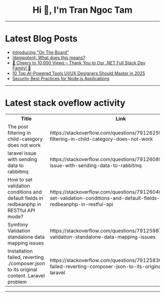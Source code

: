 <h1 align="center">Hi 👋, I'm Tran Ngoc Tam</h1>

---

# Latest Blog Posts 
<!-- BLOG-POST-LIST:START -->
- [Introducing &quot;On The Board&quot;](https://dev.to/codemouse92/introducing-on-the-board-40p2)
- [Idempotent: What does this means?](https://dev.to/alsongarbuja/idempotent-what-does-this-means-264i)
- [🎉 Cheers to 10,000 Views – Thank You to Our .NET Full Stack Dev Family! 🎉](https://dev.to/dotnetfullstackdev/cheers-to-10000-views-thank-you-to-our-net-full-stack-dev-family-4p08)
- [10 Top AI-Powered Tools UI/UX Designers Should Master in 2025](https://dev.to/softwaredevelopmentinsights/10-top-ai-powered-tools-uiux-designers-should-master-in-2025-42d8)
- [Security Best Practices for Node.js Applications](https://dev.to/imsushant12/security-best-practices-for-nodejs-applications-24mf)
<!-- BLOG-POST-LIST:END -->

---

# Latest stack oveflow activity
<table>
  <tr><th>Title</th><th>Link</th></tr>
  <!-- STACKOVERFLOW:START --><tr><td>The post filtering in child-category does not work</td><td>https://stackoverflow.com/questions/79126259/the-post-filtering-in-child-category-does-not-work</td></tr><tr><td>laravel issue with sending data to rabbitmq</td><td>https://stackoverflow.com/questions/79126089/laravel-issue-with-sending-data-to-rabbitmq</td></tr><tr><td>How to set validation conditions and default fields in redbeanphp in RESTful API mode?</td><td>https://stackoverflow.com/questions/79126040/how-to-set-validation-conditions-and-default-fields-in-redbeanphp-in-restful-api</td></tr><tr><td>Symfony Validation standalone data mapping issues</td><td>https://stackoverflow.com/questions/79125987/symfony-validation-standalone-data-mapping-issues</td></tr><tr><td>Installation failed, reverting ./composer.json to its original content. Laravel problem</td><td>https://stackoverflow.com/questions/79125830/installation-failed-reverting-composer-json-to-its-original-content-laravel</td></tr><!-- STACKOVERFLOW:END -->
</table>

---



